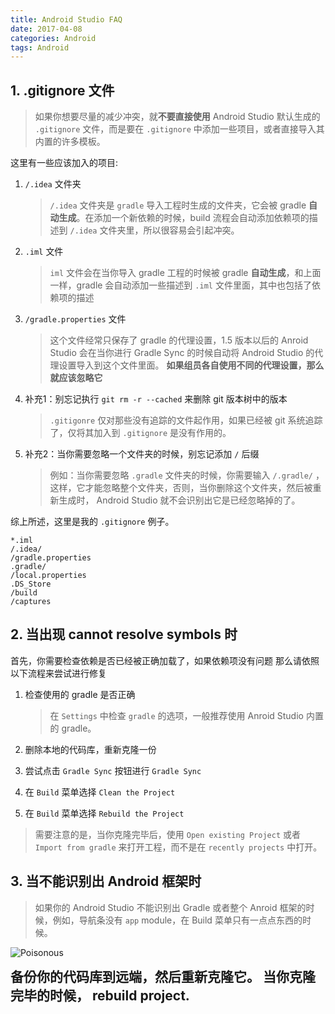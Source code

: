 ```yaml
---
title: Android Studio FAQ
date: 2017-04-08
categories: Android
tags: Android
---
```


## 1. .gitignore 文件

> 如果你想要尽量的减少冲突，就**不要直接使用** Android Studio 默认生成的 `.gitignore` 文件，而是要在 `.gitignore` 中添加一些项目，或者直接导入其内置的许多模板。

这里有一些应该加入的项目:

1. `/.idea` 文件夹

    > `/.idea` 文件夹是 `gradle` 导入工程时生成的文件夹，它会被 gradle **自动生成**。在添加一个新依赖的时候，build 流程会自动添加依赖项的描述到 `/.idea` 文件夹里，所以很容易会引起冲突。

2. `.iml` 文件

    > `iml` 文件会在当你导入 gradle 工程的时候被 gradle **自动生成**，和上面一样，gradle 会自动添加一些描述到 `.iml` 文件里面，其中也包括了依赖项的描述

3.  `/gradle.properties` 文件

    > 这个文件经常只保存了 gradle 的代理设置，1.5 版本以后的 Anroid Studio 会在当你进行 Gradle Sync 的时候自动将 Android Studio 的代理设置导入到这个文件里面。
    **如果组员各自使用不同的代理设置，那么就应该忽略它**

4. 补充1：别忘记执行 `git rm -r --cached` 来删除 git 版本树中的版本

    > `.gitigonre` 仅对那些没有追踪的文件起作用，如果已经被 git 系统追踪了，仅将其加入到 `.gitignore` 是没有作用的。

5. 补充2：当你需要忽略一个文件夹的时候，别忘记添加 `/` 后缀

    > 例如：当你需要忽略 `.gradle` 文件夹的时候，你需要输入 `/.gradle/` ，这样，它才能忽略整个文件夹，否则，当你删除这个文件夹，然后被重新生成时， Android Studio 就不会识别出它是已经忽略掉的了。

综上所述，这里是我的 `.gitignore` 例子。

```.gitignore
*.iml
/.idea/
/gradle.properties
.gradle/
/local.properties
.DS_Store
/build
/captures
```

## 2. 当出现 cannot resolve symbols 时

首先，你需要检查依赖是否已经被正确加载了，如果依赖项没有问题
那么请依照以下流程来尝试进行修复

1. 检查使用的 gradle 是否正确

    > 在 `Settings` 中检查 `gradle` 的选项，一般推荐使用 Anroid Studio 内置的 gradle。

2. 删除本地的代码库，重新克隆一份
3. 尝试点击 `Gradle Sync` 按钮进行 `Gradle Sync`
4. 在 `Build` 菜单选择 `Clean the Project`
5. 在 `Build` 菜单选择 `Rebuild the Project`

> 需要注意的是，当你克隆完毕后，使用 `Open existing Project` 或者 `Import from gradle` 来打开工程，而不是在 `recently projects` 中打开。


## 3. 当不能识别出 Android 框架时

> 如果你的 Android Studio 不能识别出 Gradle 或者整个 Anroid 框架的时候，例如，导航条没有 `app` module，在 Build 菜单只有一点点东西的时候。

![Poisonous](http://ww2.sinaimg.cn/large/8c1fca6bjw1eyyb1dvnnmj20zk0qotb3.jpg)

<span style="font-size:1.5em;font-weight:bold">
备份你的代码库到远端，然后重新克隆它。
当你克隆完毕的时候， rebuild project.
</span>
